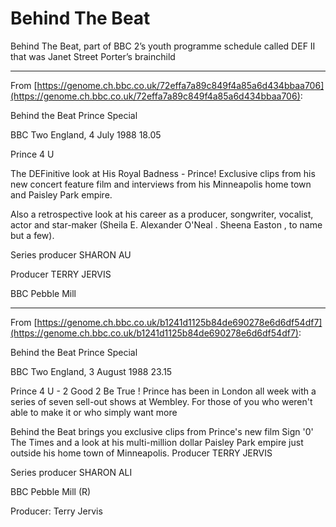 
# Behind The Beat

Behind The Beat, part of BBC 2’s youth programme schedule called DEF II that was Janet Street Porter’s brainchild

-----

From [https://genome.ch.bbc.co.uk/72effa7a89c849f4a85a6d434bbaa706](https://genome.ch.bbc.co.uk/72effa7a89c849f4a85a6d434bbaa706):

Behind the Beat Prince Special

BBC Two England, 4 July 1988 18.05

Prince 4 U 

The DEFinitive look at His Royal Badness - Prince! Exclusive clips from his new concert feature film and interviews from his Minneapolis home town and Paisley Park empire. 

Also a retrospective look at his career as a producer, songwriter, vocalist, actor and star-maker (Sheila E. Alexander O'Neal . Sheena Easton , to name but a few). 

Series producer SHARON AU 

Producer TERRY JERVIS 

BBC Pebble Mill

-----

From [https://genome.ch.bbc.co.uk/b1241d1125b84de690278e6d6df54df7](https://genome.ch.bbc.co.uk/b1241d1125b84de690278e6d6df54df7):

Behind the Beat Prince Special

BBC Two England, 3 August 1988 23.15

Prince 4 U - 2 Good 2 Be True ! Prince has been in London all week with a series of seven sell-out shows at Wembley. For those of you who weren't able to make it or who simply want more 

Behind the Beat brings you exclusive clips from Prince's new film Sign '0' The Times and a look at his multi-million dollar Paisley Park empire just outside his home town of Minneapolis. Producer TERRY JERVIS 

Series producer SHARON ALI 

BBC Pebble Mill (R)

Producer: Terry Jervis
